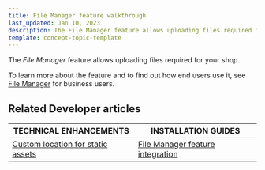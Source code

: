 ```yaml
---
title: File Manager feature walkthrough
last_updated: Jan 10, 2023
description: The File Manager feature allows uploading files required for your shop.
template: concept-topic-template
---
```


The _File Manager_ feature allows uploading files required for your shop.


To learn more about the feature and to find out how end users use it, see [File Manager](/docs/scos/user/features/201811.0/file-manager-feature-overview/file-manager-feature-overview.html) for business users.



## Related Developer articles
| TECHNICAL ENHANCEMENTS                                                                                                                           | INSTALLATION GUIDES	                                                                                                                           |
|--------------------------------------------------------------------------------------------------------------------------------------------------|------------------------------------------------------------------------------------------------------------------------------------------------|
| [Custom location for static assets](/docs/scos/dev/technical-enhancement-integration-guides/integrating-custom-location-for-static-assets.html)  | [File Manager feature integration](/docs/scos/dev/feature-integration-guides/{{page.version}}/file-manager-feature-integration.html) |
